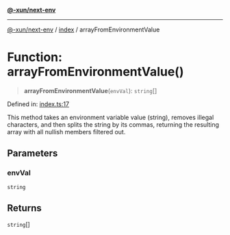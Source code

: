 [**@-xun/next-env**](../../README.md)

***

[@-xun/next-env](../../README.md) / [index](../README.md) / arrayFromEnvironmentValue

# Function: arrayFromEnvironmentValue()

> **arrayFromEnvironmentValue**(`envVal`): `string`[]

Defined in: [index.ts:17](https://github.com/Xunnamius/react-utils/blob/84547fe8d5f66a2fb908cd35a9aeb4b422bd1c6c/packages/next-env/src/index.ts#L17)

This method takes an environment variable value (string), removes illegal
characters, and then splits the string by its commas, returning the resulting
array with all nullish members filtered out.

## Parameters

### envVal

`string`

## Returns

`string`[]
